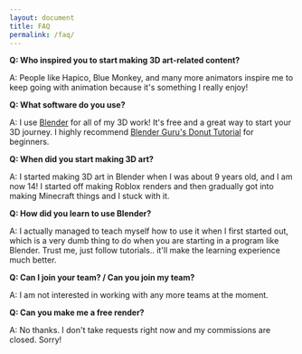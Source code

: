 ```yaml
---
layout: document
title: FAQ
permalink: /faq/
---
```

<style>
#FAQ {background: var(--blue-light);}
</style>

**Q: Who inspired you to start making 3D art-related content?**

A: People like Hapico, Blue Monkey, and many more animators inspire me to keep going with animation because it's something I really enjoy!



**Q: What software do you use?**

A: I use [Blender](https://www.blender.org/) for all of my 3D work! It's free and a great way to start your 3D journey. I highly recommend [Blender Guru's Donut Tutorial](https://www.youtube.com/watch?v=nIoXOplUvAw&list=PLjEaoINr3zgFX8ZsChQVQsuDSjEqdWMAD) for beginners.

  

**Q: When did you start making 3D art?**

A: I started making 3D art in Blender when I was about 9 years old, and I am now 14! I started off making Roblox renders and then gradually got into making Minecraft things and I stuck with it.

  

**Q: How did you learn to use Blender?**

A: I actually managed to teach myself how to use it when I first started out, which is a very dumb thing to do when you are starting in a program like Blender. Trust me, just follow tutorials.. it'll make the learning experience much better.

  

**Q: Can I join your team? / Can you join my team?**

A: I am not interested in working with any more teams at the moment.

  

**Q: Can you make me a free render?**

A: No thanks. I don't take requests right now and my commissions are closed. Sorry!
